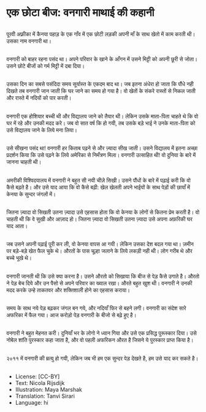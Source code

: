 # एक छोटा बीज: वनगारी माथाई की कहानी

##
पूरवी अफ़्रीका में कैनया पहाड़ के एक गाँव में एक छोटी लड़की अपनी माँ के साथ खेतो में काम करती थी। उसका नाम वनगारी था।

##
वनगारी को बाहर रहना पसंद था। अपने परिवार के खाने के आँगन में उसने मिट्टी को अपनी छूरी से जोता। उसने छोटे बीजों को गर्म मिट्टी में दबा दिया।

##
उसका दिन का सबसे पसंदिदा समय सूर्यास्त के एकदम बाद था। जब इतना अंधेरा हो जाता कि पौंधे नही दिखते तब वनगारी जान जाती कि घर जाने का समय हो गया है। वो खेतों के संकरे रास्तों से निकल जाती और रास्ते में नदियों को पार करती।

##
वनगारी एक होशियार बच्ची थी और विद्यालय जाने को तैयार थी। लेकिन उसके माता-पिता चाहते थे कि वो घर में रहे और उनकी मदद करे। जब वो सात वर्ष कि हो गयी, तब उसके बड़े भाई ने उनके माता-पिता को उसे विद्यालय जाने के लिये मना लिया।

##
उसे सीखना पसंद था! वनगारी हर किताब पढ़ने से और ज़्यादा सीख जाती। उसने विद्यालय में इतना अच्छा प्रदर्शन किया कि उसे पढ़ने के लिये अमेरिका से निमँत्रण मिला। वनगारी उत्साहित थी! वो दुनिया के बारे में जानना चाहती थी।

##
अमरीकी विश्विदयालय में वनगारी ने बहुत सी नयी चीज़े सिखी। उसने पौंधों के बारे में पढ़ाई करी कि वो कैसे बढ़ते है। और उसे याद आया कि वो कैसे बढ़ी: खेल खेलती अपने भाईयों के साथ पेड़ों की छायाँ में केनया के सुन्दर जंगलों में।

##
जितना ज़्यादा वो सिखती उतना ज़्यादा उसे एहसास होता कि वो केनया के लोगों से कितना प्रेम करती है। वो चाहती थी कि वे सुखी और आज़ाद हो। जितना ज़्यादा वो सिखती उतना ज़्यादा उसे अपना अफ़रिकी घर याद आता।

##
जब उसने अपनी पढ़ाई पूरी कर ली, वो केनया वापस आ गयी। लेकिन उसका देश बदल गया था। ज़मीन पर बड़े-बड़े खेत फैल चुके थे। औरतों के पास चूल्हा जलाने के लिये लकड़ी नही थी। लोग गरीब थे और बच्चे भूखे थे।

##
वनगारी जानती थी कि उसे क्या करना है। उसने औरतो को सिखाया कि बीज से पेड़ कैसे उगाते है। औरतो ने पेड़ बेच दिये और उन पैसो से अपने परिवार का ख्याल रखा। औरते बहुत खुश थी। वनगारी ने उनकी मदद करके उन्हे ताकतवर और शक्तिशाली होने का एहसास कराया।

##
समय के साथ नये पेड़ बढ़कर जंगल बन गये, और नदियाँ फिर से बहने लगी। वनगारी का संदेश सारे अफरिका में फैल गया। आज करोड़ो पेड़ वनगारी के बीजो से बढ़े हुए है।

##
वनगारी ने बहुत मेहनत करी। दुनियाँ भर के लोगो ने ध्यान गिया और उसे एक प्रसिद्ध पुरूस्कार दिया। उसे नोबेल शांति पुरस्कार कहा जाता है, और वो पहली अफरिकन औरत है जिसने ये पुरस्कार प्राप्त किया है।

##
२०११ में वनगारी की म्रत्यु हो गयी, लेकिन जब भी हम एक सुन्दर पेड़ देखते है, हम उसे याद कर सकते है।

##
* License: [CC-BY]
* Text: Nicola Rijsdijk
* Illustration: Maya Marshak
* Translation: Tanvi Sirari
* Language: hi
